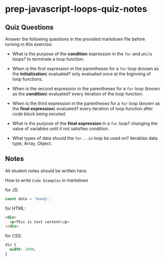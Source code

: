 # prep-javascript-loops-quiz-notes

## Quiz Questions

Answer the following questions in the provided markdown file before turning in this exercise:

- What is the purpose of the **condition** expression in the `for` and `while` loops?
to terminate a loop function.

- When is the first expression in the parentheses for a `for` loop (known as the **initialization**) evaluated?
only evaluated once at the biginning of loop functions.

- When is the second expression in the parentheses for a `for` loop (known as the **condition**) evaluated?
every iteration of the loop function.

- When is the third expression in the parentheses for a `for` loop (known as the **final expression**) evaluated?
every iteration of loop function after code block being excuted.

- What is the purpose of the **final expression** in a `for` loop?
changing the value of variables until it not satisfies condition.

- What types of data should the `for...in` loop be used on?
iterables data type, Array, Object.
## Notes

All student notes should be written here.

How to write `Code Examples` in markdown

for JS:

```javascript
const data = 'Howdy';
```

for HTML:

```html
<div>
  <p>This is text content</p>
</div>
```

for CSS:

```css
div {
  width: 100%;
}
```
